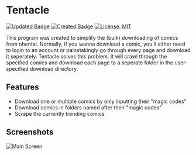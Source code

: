 # Tentacle

[![Updated Badge](https://badges.pufler.dev/updated/Teitoku42/Tentacle)](https://badges.pufler.dev)
[![Created Badge](https://badges.pufler.dev/created/Teitoku42/Tentacle)](https://badges.pufler.dev)
[![License: MIT](https://img.shields.io/badge/License-MIT-yellow.svg)](https://opensource.org/licenses/MIT)

This program was created to simplify the (bulk) downloading of comics from nhentai. Normally, if you wanna download a comic, you'll either need to login to 
an account or painstakingly go through every page and download it seperately. Tentacle solves this problem. It will crawl through the specified comics and download
each page to a seperate folder in the user-specified download directory.


## Features
- Download one or multiple comics by only inputting their "magic codes"
- Download comics in folders named after their "magic codes"
- Scrape the currently trending comics

## Screenshots
![Main Screen](https://imgur.com/wuPVTdv.png "Main Screen")